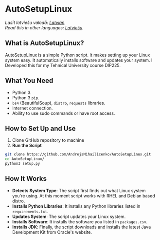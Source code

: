# AutoSetupLinux
*Lasīt latviešu valodā: [Latvian](README.lv.md).*<br>
*Read this in other languages: [Latviešu](README.lv.md).*

## What is AutoSetupLinux?
AutoSetupLinux is a simple Python script. It makes setting up your Linux system easy. It automatically installs software and updates your system. I Developed this for my Tehnical University course DIP225.  

## What You Need
- Python 3.
- Python 3 `pip`.
- `bs4` (BeautifulSoup), `distro`, `requests` libraries.
- Internet connection.
- Ability to use sudo commands or have root access.

## How to Set Up and Use
1. Clone GitHub repository to machine
2. **Run the Script**

```bash
git clone https://github.com/AndrejsMihailicenko/AutoSetupLinux.git
cd AutoSetupLinux/
python3 setup.py
```

## How It Works
- **Detects System Type**: The script first finds out what Linux system you're using. At this moment script works with RHEL and Debian based distro.
- **Installs Python Libraries**: It installs any Python libraries listed in `requirements.txt`.
- **Updates System**: The script updates your Linux system.
- **Installs Software**: It installs the software you listed in `packages.csv`.
- **Installs JDK**: Finally, the script downloads and installs the latest Java Development Kit from Oracle's website.